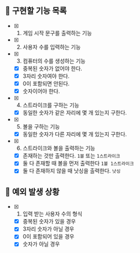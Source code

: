 ## 📌 구현할 기능 목록

- [x] 1. 게임 시작 문구를 출력하는 기능
- [x] 2. 사용자 수를 입력하는 기능
- [x] 3. 컴퓨터의 수를 생성하는 기능
  - [x] 중복된 숫자가 없어야 한다.
  - [x] 3자리 숫자여야 한다.
  - [x] 0이 포함되면 안된다.
  - [x] 숫자이어야 한다.
- [x] 4. 스트라이크를 구하는 기능
  - [x] 동일한 숫자가 같은 자리에 몇 개 있는지 구한다.
-[x] 5. 볼을 구하는 기능
  - [x] 동일한 숫자가 다른 자리에 몇 개 있는지 구한다.
- [x] 6. 스트라이크와 볼을 출력하는 기능
  - [x] 존재하는 것만 출력한다. `1볼` 또는 `1스트라이크`
  - [x] 둘 다 존재할 때 볼을 먼저 출력한다 `1볼 1스트라이크`
  - [x] 둘 다 존재하지 않을 때 낫싱을 출력한다. `낫싱`

## 🎯 예외 발생 상황

- [x] 1. 입력 받는 사용자 수의 형식
  - [x] 중복된 숫자가 있을 경우
  - [x] 3자리 숫자가 아닐 경우
  - [x] 0이 포함되어 있을 경우
  - [x] 숫자가 아닐 경우
